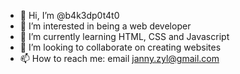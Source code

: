 - 👋 Hi, I’m @b4k3dp0t4t0
- 👀 I’m interested in being a web developer
- 🌱 I’m currently learning HTML, CSS and Javascript
- 💞️ I’m looking to collaborate on creating websites
- 📫 How to reach me: email janny.zyl@gmail.com

<!---
b4k3dp0t4t0/b4k3dp0t4t0 is a ✨ special ✨ repository because its `README.md` (this file) appears on your GitHub profile.
You can click the Preview link to take a look at your changes.
--->
